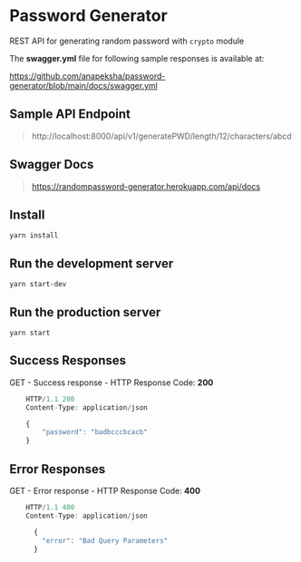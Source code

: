 # Password Generator

REST API for generating random password with `crypto` module

The **swagger.yml** file for following sample responses is available at:

https://github.com/anapeksha/password-generator/blob/main/docs/swagger.yml

## Sample API Endpoint

> http://localhost:8000/api/v1/generatePWD/length/12/characters/abcd

## Swagger Docs

> https://randompassword-generator.herokuapp.com/api/docs

## Install

    yarn install

## Run the development server

    yarn start-dev

## Run the production server

    yarn start

## Success Responses

GET - Success response - HTTP Response Code: **200**

```javascript
    HTTP/1.1 200
    Content-Type: application/json

    {
        "password": "badbcccbcacb"
    }
```

## Error Responses

GET - Error response - HTTP Response Code: **400**

```javascript
    HTTP/1.1 400
    Content-Type: application/json

      {
        "error": "Bad Query Parameters"
      }
```
